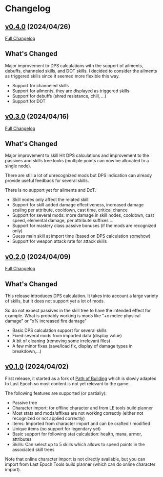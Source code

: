 # Changelog

## [v0.4.0](https://github.com/Musholic/PathOfBuildingForLastEpoch/tree/v0.4.0) (2024/04/26)

[Full Changelog](https://github.com/Musholic/PathOfBuildingForLastEpoch/compare/v0.3.0...v0.4.0)

## What's Changed
Major improvement to DPS calculations with the support of ailments, debuffs, channeled skills, and DOT skills. I decided to consider the ailments as triggered skills since it seemed more flexible this way.

* Support for channeled skills
* Support for ailments, they are displayed as triggered skills
* Support for debuffs (shred resistance, chill, ...)
* Support for DOT

## [v0.3.0](https://github.com/Musholic/PathOfBuildingForLastEpoch/tree/v0.3.0) (2024/04/16)

[Full Changelog](https://github.com/Musholic/PathOfBuildingForLastEpoch/compare/v0.2.0...v0.3.0)

## What's Changed
Major improvement to skill Hit DPS calculations and improvement to the passives and skills tree looks (multiple points can now be allocated to a single node).

There are still a lot of unrecognized mods but DPS indication can already provide useful feedback for several skills.

There is no support yet for ailments and DoT.

* Skill nodes only affect the related skill
* Support for skill added damage effectiveness, increased damage scaling per attribute, cooldown, cast time, critical chance
* Support for several mods: more damage in skill nodes, cooldown, cast speed, elemental damage, per attribute suffixes ...
* Support for mastery class passive bonuses (if the mods are recognized only)
* Guess main skill at import time (based on DPS calculation somehow)
* Support for weapon attack rate for attack skills

## [v0.2.0](https://github.com/Musholic/PathOfBuildingForLastEpoch/tree/v0.2.0) (2024/04/09)

[Full Changelog](https://github.com/Musholic/PathOfBuildingForLastEpoch/compare/v0.1.0...v0.2.0)

## What's Changed
This release introduces DPS calculation. It takes into account a large variety of skills, but it does not support yet a lot of mods.

So do not expect passives in the skill tree to have the intended effect for example. What is probably working is mods like "+x melee physical damage" or "x% increased fire damage"

* Basic DPS calculation support for several skills
* Fixed several mods from imported data (display value)
* A bit of cleaning (removing some irrelevant files)
* A few minor fixes (save/load fix, display of damage types in breakdown,...)

## [v0.1.0](https://github.com/Musholic/PathOfBuildingForLastEpoch/tree/v0.1.0) (2024/04/02)
First release, it started as a fork of [Path of Building](https://github.com/PathOfBuildingCommunity/PathOfBuilding) which is slowly adapted to Last Epoch so most content is not yet relevant to the game.

The following features are supported (or partially):
* Passive tree
* Character import: for offline character and from LE tools build planner
* Most stats and mods/affixes are not working correctly (either not recognized or not applied correctly)
* Items: Imported from character import and can be crafted / modified
* Unique items (no support for legendary yet)
* Basic support for following stat calculation: health, mana, armor, attributes
* Skills: Can select up to 5 skills which allows to spend points in the associated skill trees

Note that online character import is not directly available, but you can import from Last Epoch Tools build planner (which can do online character import). 
